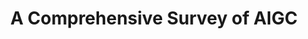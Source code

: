 ---
title: A Comprehensive Survey of AIGC
layout: post
post-image: "https://raw.githubusercontent.com/thedevslot/WhatATheme/master/assets/images/prompt.jpeg"
description: In this study, we propose methods that leverage large pretrained language models for table question answering. Results have shown that the methods are effective compared with finetuned models in this area.
tags:
- NLP
- Multimodal
---